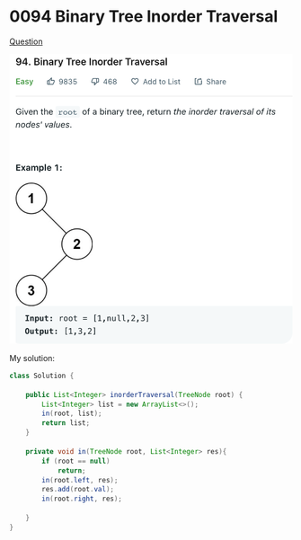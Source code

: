 # 0094 Binary Tree Inorder Traversal

[Question](https://leetcode.com/problems/binary-tree-inorder-traversal/)

![](../.gitbook/assets/image-20221012191734268.png)

My solution:

```java
class Solution {
    
    public List<Integer> inorderTraversal(TreeNode root) {
        List<Integer> list = new ArrayList<>();
        in(root, list);
        return list;
    }
    
    private void in(TreeNode root, List<Integer> res){
        if (root == null)
            return;
        in(root.left, res);
        res.add(root.val);
        in(root.right, res);
        
    }
}
```
